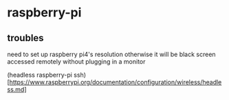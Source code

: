 # raspberry-pi

## troubles
need to set up raspberry pi4's resolution otherwise it will be black screen accessed remotely without plugging in a monitor

(headless raspberry-pi ssh)[https://www.raspberrypi.org/documentation/configuration/wireless/headless.md]
